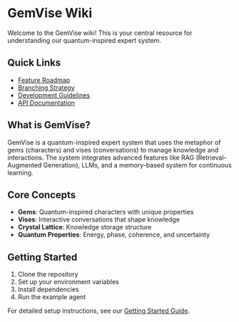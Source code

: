 # GemVise Wiki

Welcome to the GemVise wiki! This is your central resource for understanding our quantum-inspired expert system.

## Quick Links
- [Feature Roadmap](Feature-Roadmap)
- [Branching Strategy](Branching-Strategy)
- [Development Guidelines](Development-Guidelines)
- [API Documentation](API-Documentation)

## What is GemVise?
GemVise is a quantum-inspired expert system that uses the metaphor of gems (characters) and vises (conversations) to manage knowledge and interactions. The system integrates advanced features like RAG (Retrieval-Augmented Generation), LLMs, and a memory-based system for continuous learning.

## Core Concepts
- **Gems**: Quantum-inspired characters with unique properties
- **Vises**: Interactive conversations that shape knowledge
- **Crystal Lattice**: Knowledge storage structure
- **Quantum Properties**: Energy, phase, coherence, and uncertainty

## Getting Started
1. Clone the repository
2. Set up your environment variables
3. Install dependencies
4. Run the example agent

For detailed setup instructions, see our [Getting Started Guide](Getting-Started).
